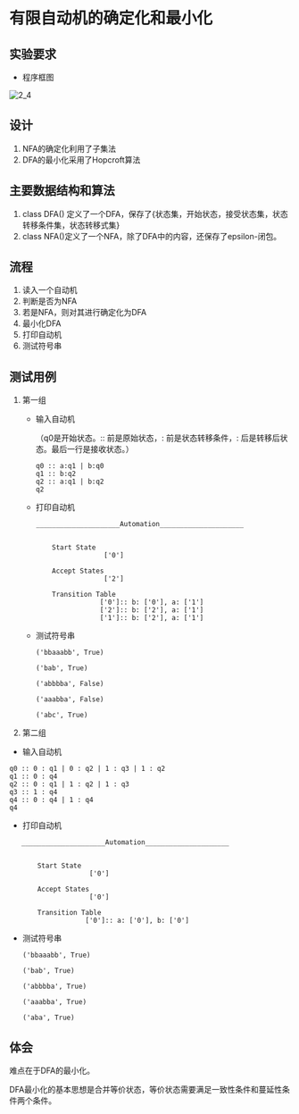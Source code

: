# 有限自动机的确定化和最小化

## 实验要求

- 程序框图



![2_4](/Users/AnYameng/Downloads/2_4.png)



## 设计

1. NFA的确定化利用了子集法
2. DFA的最小化采用了Hopcroft算法

## 主要数据结构和算法

1. class DFA() 定义了一个DFA，保存了{状态集，开始状态，接受状态集，状态转移条件集，状态转移式集}
2. class NFA()定义了一个NFA，除了DFA中的内容，还保存了epsilon-闭包。

## 流程

1. 读入一个自动机
2. 判断是否为NFA
3. 若是NFA，则对其进行确定化为DFA
4. 最小化DFA
5. 打印自动机
6. 测试符号串

## 测试用例

1. 第一组

   - 输入自动机

     （q0是开始状态。:: 前是原始状态，: 前是状态转移条件，: 后是转移后状态。最后一行是接收状态。）

     ```
     q0 :: a:q1 | b:q0
     q1 :: b:q2
     q2 :: a:q1 | b:q2
     q2
     ```

   - 打印自动机

     ```
     _____________________Automation_____________________


         Start State
                      ['0']

         Accept States
                      ['2']

         Transition Table
                     ['0']:: b: ['0'], a: ['1']
                     ['2']:: b: ['2'], a: ['1']
                     ['1']:: b: ['2'], a: ['1']	
     ```

   - 测试符号串

     ```
     ('bbaaabb', True)
      
     ('bab', True)
      
     ('abbbba', False)
      
     ('aaabba', False)
      
     ('abc', True)
     ```

2. 第二组

- 输入自动机

```
q0 :: 0 : q1 | 0 : q2 | 1 : q3 | 1 : q2
q1 :: 0 : q4
q2 :: 0 : q1 | 1 : q2 | 1 : q3
q3 :: 1 : q4
q4 :: 0 : q4 | 1 : q4
q4
```

- 打印自动机

```
   _____________________Automation_____________________


       Start State
                    ['0']

       Accept States
                    ['0']

       Transition Table
                   ['0']:: a: ['0'], b: ['0']
```

-    测试符号串

     ```
     ('bbaaabb', True)

     ('bab', True)

     ('abbbba', True)

     ('aaabba', True)

     ('aba', True)
     ```

## 体会

难点在于DFA的最小化。

DFA最小化的基本思想是合并等价状态，等价状态需要满足一致性条件和蔓延性条件两个条件。